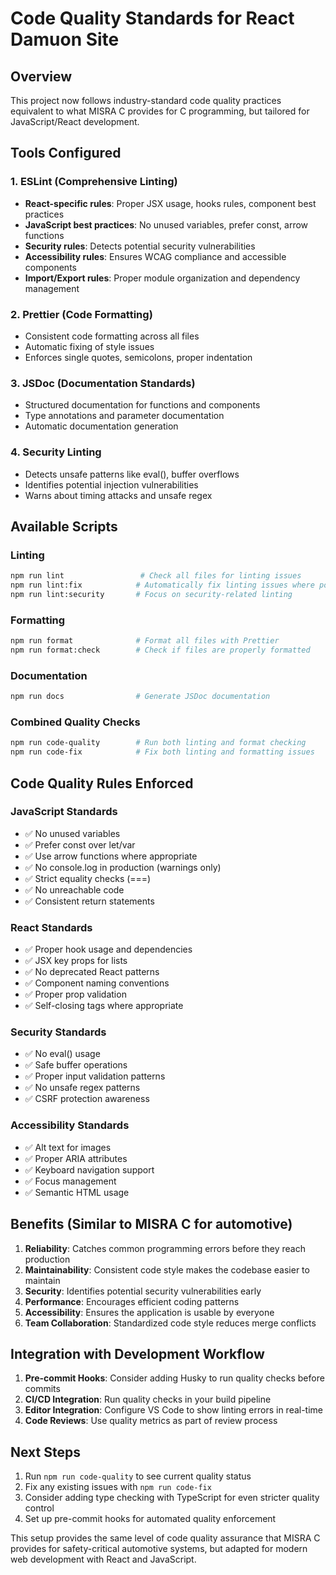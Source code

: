 # Code Quality Standards for React Damuon Site

## Overview

This project now follows industry-standard code quality practices equivalent to what MISRA C provides for C programming, but tailored for JavaScript/React development.

## Tools Configured

### 1. ESLint (Comprehensive Linting)

- **React-specific rules**: Proper JSX usage, hooks rules, component best practices
- **JavaScript best practices**: No unused variables, prefer const, arrow functions
- **Security rules**: Detects potential security vulnerabilities
- **Accessibility rules**: Ensures WCAG compliance and accessible components
- **Import/Export rules**: Proper module organization and dependency management

### 2. Prettier (Code Formatting)

- Consistent code formatting across all files
- Automatic fixing of style issues
- Enforces single quotes, semicolons, proper indentation

### 3. JSDoc (Documentation Standards)

- Structured documentation for functions and components
- Type annotations and parameter documentation
- Automatic documentation generation

### 4. Security Linting

- Detects unsafe patterns like eval(), buffer overflows
- Identifies potential injection vulnerabilities
- Warns about timing attacks and unsafe regex

## Available Scripts

### Linting

```bash
npm run lint                 # Check all files for linting issues
npm run lint:fix            # Automatically fix linting issues where possible
npm run lint:security       # Focus on security-related linting
```

### Formatting

```bash
npm run format              # Format all files with Prettier
npm run format:check        # Check if files are properly formatted
```

### Documentation

```bash
npm run docs                # Generate JSDoc documentation
```

### Combined Quality Checks

```bash
npm run code-quality        # Run both linting and format checking
npm run code-fix            # Fix both linting and formatting issues
```

## Code Quality Rules Enforced

### JavaScript Standards

- ✅ No unused variables
- ✅ Prefer const over let/var
- ✅ Use arrow functions where appropriate
- ✅ No console.log in production (warnings only)
- ✅ Strict equality checks (===)
- ✅ No unreachable code
- ✅ Consistent return statements

### React Standards

- ✅ Proper hook usage and dependencies
- ✅ JSX key props for lists
- ✅ No deprecated React patterns
- ✅ Component naming conventions
- ✅ Proper prop validation
- ✅ Self-closing tags where appropriate

### Security Standards

- ✅ No eval() usage
- ✅ Safe buffer operations
- ✅ Proper input validation patterns
- ✅ No unsafe regex patterns
- ✅ CSRF protection awareness

### Accessibility Standards

- ✅ Alt text for images
- ✅ Proper ARIA attributes
- ✅ Keyboard navigation support
- ✅ Focus management
- ✅ Semantic HTML usage

## Benefits (Similar to MISRA C for automotive)

1. **Reliability**: Catches common programming errors before they reach production
2. **Maintainability**: Consistent code style makes the codebase easier to maintain
3. **Security**: Identifies potential security vulnerabilities early
4. **Performance**: Encourages efficient coding patterns
5. **Accessibility**: Ensures the application is usable by everyone
6. **Team Collaboration**: Standardized code style reduces merge conflicts

## Integration with Development Workflow

1. **Pre-commit Hooks**: Consider adding Husky to run quality checks before commits
2. **CI/CD Integration**: Run quality checks in your build pipeline
3. **Editor Integration**: Configure VS Code to show linting errors in real-time
4. **Code Reviews**: Use quality metrics as part of review process

## Next Steps

1. Run `npm run code-quality` to see current quality status
2. Fix any existing issues with `npm run code-fix`
3. Consider adding type checking with TypeScript for even stricter quality control
4. Set up pre-commit hooks for automated quality enforcement

This setup provides the same level of code quality assurance that MISRA C provides for safety-critical automotive systems, but adapted for modern web development with React and JavaScript.
